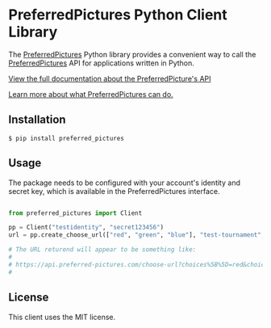 # PreferredPictures Python Client Library

The [PreferredPictures](https://preferred.pictures) Python library provides a convenient way to call the
[PreferredPictures](https://preferred.pictures) API for applications written in Python.

[View the full documentation about the PreferredPicture's API](https://docs.preferred.pictures/api-sdks/api)

[Learn more about what PreferredPictures can do.](https://docs.preferred.pictures/)

## Installation

```
$ pip install preferred_pictures
```

## Usage

The package needs to be configured with your account's identity and
secret key, which is available in the PreferredPictures interface.

```python

from preferred_pictures import Client

pp = Client("testidentity", "secret123456")
url = pp.create_choose_url(["red", "green", "blue"], "test-tournament", )

# The URL returend will appear to be something like:
#
# https://api.preferred-pictures.com/choose-url?choices%5B%5D=red&choices%5B%5D=green&choices%5B%5D=blue&tournament=test-tournament&expiration=1597011644&uid=362511d6-997f-452b-afee-8e46331da04a&ttl=600&identity=testidentity&signature=7c6d305405b4518876543435ce5657ee820cad0601359fa173a854dc0dfd6ea1
#
```

## License

This client uses the MIT license.
